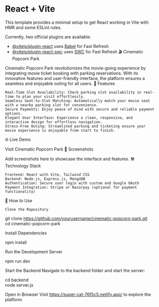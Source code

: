 # React + Vite

This template provides a minimal setup to get React working in Vite with HMR and some ESLint rules.

Currently, two official plugins are available:

- [@vitejs/plugin-react](https://github.com/vitejs/vite-plugin-react/blob/main/packages/plugin-react/README.md) uses [Babel](https://babeljs.io/) for Fast Refresh
- [@vitejs/plugin-react-swc](https://github.com/vitejs/vite-plugin-react-swc) uses [SWC](https://swc.rs/) for Fast Refresh
🎬 Cinematic Popcorn Park

Cinematic Popcorn Park revolutionizes the movie-going experience by integrating movie ticket booking with parking reservations. With its innovative features and user-friendly interface, the platform ensures a seamless and enjoyable outing for all users.
🚀 Features

    Real-Time Slot Availability: Check parking slot availability in real-time to plan your visit effortlessly.
    Seamless Seat-to-Slot Matching: Automatically match your movie seat with a nearby parking slot for convenience.
    Secure Payments: Enjoy peace of mind with secure and reliable payment options.
    Elegant User Interface: Experience a clean, responsive, and interactive design for effortless navigation.
    Stress-Free Outing: Streamlined parking and ticketing ensure your movie experience is enjoyable from start to finish.

🌐 Live Demo

Visit Cinematic Popcorn Park
📸 Screenshots

Add screenshots here to showcase the interface and features.
🛠️ Technology Stack

    Frontend: React with Vite, Tailwind CSS
    Backend: Node.js, Express.js, MongoDB
    Authentication: Secure user login with custom and Google OAuth
    Payment Integration: Stripe or Razorpay (optional for payment functionality)

📖 How to Use

    Clone the Repository

git clone https://github.com/yourusername/cinematic-popcorn-park.git  
cd cinematic-popcorn-park  

Install Dependencies

npm install  

Run the Development Server

npm run dev  

Start the Backend
Navigate to the backend folder and start the server:

cd backend  
node server.js  

Open in Browser
Visit https://super-cat-76f5c5.netlify.app/ to explore the platform.